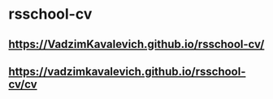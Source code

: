 # rsschool-cv
## https://VadzimKavalevich.github.io/rsschool-cv/
## https://vadzimkavalevich.github.io/rsschool-cv/cv
